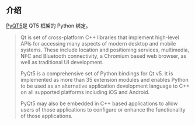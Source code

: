 
## 介绍

[PyQT5](https://pypi.org/project/PyQt5/)是 QT5 框架的 Python 绑定。

> Qt is set of cross-platform C++ libraries that implement high-level APIs for accessing many aspects of modern desktop and mobile systems. These include location and positioning services, multimedia, NFC and Bluetooth connectivity, a Chromium based web browser, as well as traditional UI development.
>
> PyQt5 is a comprehensive set of Python bindings for Qt v5. It is implemented as more than 35 extension modules and enables Python to be used as an alternative application development language to C++ on all supported platforms including iOS and Android.
>
> PyQt5 may also be embedded in C++ based applications to allow users of those applications to configure or enhance the functionality of those applications.
